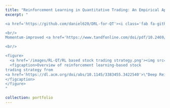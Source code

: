 ```yaml
---
title: "Reinforcement Learning in Quantitative Trading: An Empirical Application"
excerpt: "

<a href='https://github.com/daniel620/DRL-for-QT'><i class='fab fa-github'></i> Github</a>

<br/>
Momentum-improved <a href='https://www.tandfonline.com/doi/pdf/10.2469/faj.v40.n1.58'>P/B-ROE</a> stock valuation and selection model, and multi-agent reinforcement learning in quantitative portfolio management (A2C, PPO and DDPG) empirically studied on constituent stocks of <a href='https://en.wikipedia.org/wiki/CSI_300_Index'>CSI 300 Index</a>.

<br/>

<figure>
  <a href='/images/RL-QT/RL based stock trading strategy.png'><img src='/images/RL-QT/RL based stock trading strategy.png'></a>
  <figcaption>Overview of reinforcement learning-based stock
trading strategy from 
<a href='https://dl.acm.org/doi/abs/10.1145/3383455.3422540'>\"Deep Reinforcement Learning for Automated Stock Trading: An Ensemble Strategy\" Yang et al. (2020)</a>
</figcaption>
</figure>
"

collection: portfolio
---
```


<!-- <img src='/images/RL-QT/RL based stock trading strategy.png'>" -->

<!-- Momentum-improved P/B-ROE stock selection and multi-agent RL in quantitative portfolio management (A2C, PPO and DDPG) on constituent stocks of CSI 300 Index. -->


